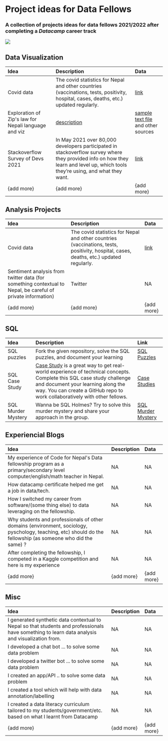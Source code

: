 # Project ideas for Data Fellows
### A collection of projects ideas for data fellows 2021/2022 after completing a *Datacamp* career track

![](https://github.com/CodeforNepal/projects_for_data_fellows/blob/main/data_tem.png?raw=true)

## Data Visualization
| Idea        | Description | Data          |
| :---        |    :----    |         :---  |
| Covid data  | The covid statistics for Nepal and other countries (vaccinations, tests, positivity, hospital, cases, deaths, etc.) updated regularly. |[link](https://github.com/owid/covid-19-data/)   |
| Exploration of Zip's law for Nepali language and viz   | [description](https://en.wikipedia.org/wiki/Zipf%27s_law)    | [sample text file](https://github.com/Aryal007/nepali_text_generation/blob/master/data/sports_news_nepali_1000.txt) and other sources      |
| Stackoverflow Survey of Devs 2021 | In May 2021 over 80,000 developers participated in stackoverflow survey where they provided info on how they learn and level up, which tools they’re using, and what they want.         | [link](https://insights.stackoverflow.com/survey/2021)      |
| {add more}   | {add more}         | {add more}      |

## Analysis Projects
| Idea        | Description | Data          |
| :---        |    :----    |         :---  |
| Covid data  | The covid statistics for Nepal and other countries (vaccinations, tests, positivity, hospital, cases, deaths, etc.) updated regularly.|[link](https://github.com/owid/covid-19-data/)   |
| Sentiment analysis from twitter data (for something contextual to Nepal, be careful of private information)   | Twitter         | NA     |
| {add more}   | {add more}         | {add more}      |

## SQL
| Idea        | Description | Link          |
| :---        |    :----    |         :---  |
| SQL puzzles  | Fork the given repository, solve the SQL puzzles, and document your learning  | [SQL Puzzles](https://github.com/smpetersgithub/AdvancedSQLPuzzles/blob/main/Advanced%20SQL%20Puzzles/Advanced%20SQL%20Puzzles.pdf) |
| SQL Case Study  | [Case Study](https://www.interviewquery.com/p/sql-case-study) is a great way to get real-world experience of technical concepts. Complete this SQL case study challenge and document your learning along the way. You can create a GitHub repo to work collaboratively with other fellows. | [Case Studies](https://8weeksqlchallenge.com/) |
| SQL Murder Mystery  | Wanna be SQL Holmes? Try to solve this murder mystery and share your approach in the group. | [SQL Murder Mystery](https://github.com/NUKnightLab/sql-mysteries) |


## Experiencial Blogs
| Idea        | Description | Data          |
| :---        |    :----    |         :---  |
| My experience of Code for Nepal's Data fellowship program as a primary/secondary level computer/english/math teacher in Nepal.      | NA       | NA   |
| How datacamp certificate helped me get a job in data/tech.   | NA        | NA     |
| How I switched my career from software/(some thing else) to data leveraging on the fellowship.      | NA       | NA   |
| Why students and professionals of other domains (environment, sociology, pyschology, teaching, etc) should do the fellowship (as someone who did the same) ?   | NA        | NA      |
| After completing the fellowship, I competed in a Kaggle competition and here is my experience      | NA       | NA   |
| {add more}   | {add more}         | {add more}      |



## Misc
| Idea        | Description | Data          |
| :---        |    :----    |         :---  |
| I generated synthetic data contextual to Nepal so that students and professionals have something to learn data analysis and visualization from.    | NA       | NA   |
| I developed a chat bot ...  to solve some data problem | NA        | NA      |
| I developed a twitter bot ...  to solve some data problem | NA        | NA      |
| I created an app/API .. to solve some data problem  | NA        | NA      |
| I created a tool which will help with data annotation/labelling      | NA       | NA   |
| I created a data literacy curriculum tailored to my students/government/etc. based on what I learnt from Datacamp      | NA       | NA   |
| {add more}   | {add more}         | {add more}      |
